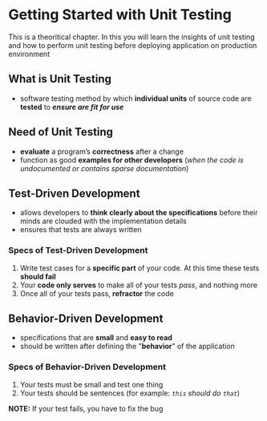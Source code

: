 # Getting Started with Unit Testing

This is a theoritical chapter. In this you will learn the insights of unit testing and how to perform unit testing before deploying application on production environment

## What is Unit Testing

- software testing method by which **individual units** of source code are **tested** to **_ensure are fit for use_**

## Need of Unit Testing

- **evaluate** a program’s **correctness** after a change
- function as good **examples for other developers** (_when the code is undocumented or contains sparse documentation_)

## Test-Driven Development

- allows developers to **think clearly about the specifications** before their minds are clouded with the implementation details
- ensures that tests are always written

### Specs of Test-Driven Development

1. Write test cases for a **specific part** of your code. At this time these tests **should fail**
2. Your **code only serves** to make all of your tests _pass_, and nothing more
3. Once all of your tests pass, **refractor** the code

## Behavior-Driven Development

- specifications that are **small** and **easy to read**
- should be written after defining the "**behavior**" of the application

### Specs of Behavior-Driven Development

1. Your tests must be small and test one thing
2. Your tests should be sentences (for example: _`this` should do `that`_)

**NOTE:** If your test fails, you have to fix the bug
